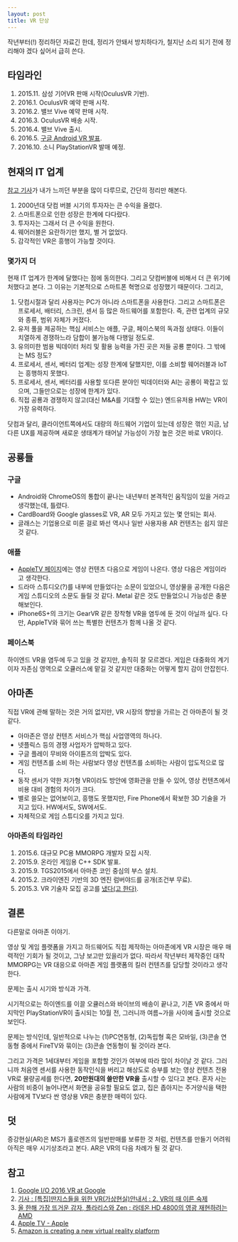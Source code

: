 ```yaml
---
layout: post
title: VR 단상
---
```


작년부터(!) 정리하던 자료긴 한데, 정리가 안돼서 방치하다가, 철지난 소리 되기 전에 정리해야 겠다 싶어서 급히 쓴다.

## 타임라인

1. 2015.11. 삼성 기어VR 판매 시작(OculusVR 기반).
2. 2016.1. OculusVR 예약 판매 시작.
3. 2016.2. 밸브 Vive 예약 판매 시작.
4. 2016.3. OculusVR 배송 시작.
5. 2016.4. 밸브 Vive 출시.
4. 2016.5. [구글 Android VR 발표](#ref1).
5. 2016.10. 소니 PlayStationVR 발매 예정.

## 현재의 IT 업계

[참고 기사](#ref2)가 내가 느끼던 부분을 많이 다루므로, 간단히 정리만 해본다.

1. 2000년대 닷컴 버블 시기의 투자자는 큰 수익을 올렸다.
2. 스마트폰으로 인한 성장은 한계에 다다랐다.
3. 투자자는 그래서 더 큰 수익을 원한다.
4. 웨어러블은 요란하기만 했지, 별 거 없었다.
5. 감각적인 VR은 흥행이 가능할 것이다.

### 몇가지 더

현재 IT 업계가 한계에 달했다는 점에 동의한다. 그리고 닷컴버블에 비해서 더 큰 위기에 처했다고 본다. 그 이유는 기본적으로 스마트폰 혁명으로 성장했기 때문이다. 그리고,

1. 닷컴시절과 달리 사용자는 PC가 아니라 스마트폰을 사용한다. 그리고 스마트폰은 프로세서, 배터리, 스크린, 센서 등 많은 하드웨어를 포함한다. 즉, 관련 업계의 규모와 종류, 범위 자체가 커졌다.
2. 유저 풀을 제공하는 핵심 서비스는 애플, 구글, 페이스북의 독과점 상태다. 이들이 치열하게 경쟁하느라 담합이 불가능해 다행일 정도로.
3. 유의미한 범용 빅데이터 처리 및 활용 능력을 가진 곳은 저들 공룡 뿐이다. 그 밖에는 MS 정도?
4. 프로세서, 센서, 베터리 업계는 성장 한계에 달했지만, 이를 소비할 웨어러블과 IoT는 흥행하지 못했다.
5. 프로세서, 센서, 베터리를 사용할 또다른 분야인 빅데이터와 AI는 공룡이 꽉잡고 있으며, 그들만으로는 성장에 한계가 있다.
6. 직접 공룡과 경쟁하지 않고(대신 M&A를 기대할 수 있는) 엔드유저용 HW는 VR이 가장 유력하다.

닷컴과 달리, 클라이언트쪽에서도 대량의 하드웨어 기업이 있는데 성장은 꺾인 지금, 남다른 UX를 제공하며 새로운 생태계가 태어날 가능성이 가장 높은 것은 바로 VR이다.

## 공룡들

### 구글

* Android와 ChromeOS의 통합이 끝나는 내년부터 본격적인 움직임이 있을 거라고 생각했는데, 틀렸다.
* CardBoard와 Google glasses로 VR, AR 모두 가지고 있는 몇 안되는 회사.
* 글래스는 기업용으로 미룬 걸로 봐선 역시나 일반 사용자용 AR 컨텐츠는 쉽지 않은 것 같다.

### 애플

* [AppleTV 페이지](#ref4)에는 영상 컨텐츠 다음으로 게임이 나온다. 영상 다음은 게임이라고 생각한다.
* 드라마 스튜디오(?)를 내부에 만들었다는 소문이 있었으니, 영상물을 공개한 다음은 게임 스튜디오의 소문도 들릴 것 같다. Metal 같은 것도 만들었으니 가능성은 충분해보인다.
* iPhone6S+의 크기는 GearVR 같은 장착형 VR을 염두에 둔 것이 아닐까 싶다. 다만, AppleTV와 묶어 쓰는 특별한 컨텐츠가 함께 나올 것 같다.

### 페이스북

하이엔드 VR을 염두에 두고 있을 것 같지만, 솔직히 잘 모르겠다. 게임은 대중화의 계기이자 자존심 영역으로 오큘러스에 맡길 것 같지만 대중화는 어떻게 할지 감이 안잡힌다.

## 아마존

직접 VR에 관해 말하는 것은 거의 없지만, VR 시장의 향방을 가르는 건 아마존이 될 것 같다.

* 아마존은 영상 컨텐츠 서비스가 핵심 사업영역의 하나다.
* 넷플릭스 등의 경쟁 사업자가 압박하고 있다.
* 구글 플레이 무비와 아이튠즈의 압박도 있다.
* 게임 컨텐츠를 소비 하는 사람보다 영상 컨텐츠를 소비하는 사람이 압도적으로 많다.
* 동작 센서가 약한 저가형 VR이라도 방안에 영화관을 만들 수 있어, 영상 컨텐츠에서 비용 대비 경험의 차이가 크다.
* 별로 쓸모는 없어보이고, 흥행도 못했지만, Fire Phone에서 확보한 3D 기술을 가지고 있다. HW에서도, SW에서도.
* 자체적으로 게임 스튜디오를 가지고 있다.

### 아마존의 타임라인

1. 2015.6. 대규모 PC용 MMORPG 개발자 모집 시작.
2. 2015.9. 온라인 게임용 C++ SDK 발표.
3. 2015.9. TGS2015에서 아마존 코인 중심의 부스 설치.
4. 2015.2. 크라이엔진 기반의 3D 엔진 럼버야드를 공개(조건부 무료).
5. 2015.3. VR 기술자 모집 공고를 [냈다(고 한다)](#ref5).

## 결론

다른말로 아마존 이야기.

영상 및 게임 플랫폼을 가지고 하드웨어도 직접 제작하는 아마존에게 VR 시장은 매우 매력적인 기회가 될 것이고, 그냥 보고만 있을리가 없다. 따라서 작년부터 제작중인 대작 MMORPG는 VR 대응으로 아마존 게임 플랫폼의 킬러 컨텐츠를 담당할 것이라고 생각한다.

문제는 출시 시기와 방식과 가격.

시기적으로는 하이엔드를 이끌 오큘러스와 바이브의 배송이 끝나고, 기존 VR 중에서 마지막인 PlayStationVR이 출시되는 10월 전, 그러니까 여름~가을 사이에 출시할 것으로 보인다.

문제는 방식인데, 일반적으로 나누는 (1)PC연동형, (2)독립형 혹은 모바일, (3)콘솔 연동형 중에서 FireTV와 묶이는 (3)콘솔 연동형이 될 것이라 본다.

그리고 가격은 1세대부터 게임을 포함할 것인가 여부에 따라 많이 차이날 것 같다. 그러니까 처음엔 센서를 사용한 동작인식을 버리고 해상도로 승부를 보는 영상 컨텐츠 전용 VR로 물량공세를 한다면, **20만원대의 쓸만한 VR을** 출시할 수 있다고 본다. 혼자 사는 사람의 비중이 늘어나면서 화면을 공유할 필요도 없고, 집은 좁아지는 주거양식을 택한 사람에게 TV보다 싼 영상용 VR은 충분한 매력이 있다.

## 덧

증강현실(AR)은 MS가 홀로렌즈의 일반판매를 보류한 것 처럼, 컨텐츠를 만들기 어려워 아직은 매우 시기상조라고 본다. AR은 VR의 다음 차례가 될 것 같다.

## 참고

1. <span id="ref1"/>[Google I/O 2016 VR at Google](https://events.google.com/io2016/schedule?sid=46d50c09-0cef-e511-a517-00155d5066d7#day2/46d50c09-0cef-e511-a517-00155d5066d7)
2. <span id="ref2"/>[기사 : [특집]딴지스들을 위한 VR(가상현실)안내서 : 2. VR의 때 이른 숙제](http://www.ddanzi.com/ddanziNews/90906162#22)
3. <span id="ref3"/>[올 한해 가장 뜨거운 감자, 폴라리스와 Zen : 라데온 HD 4800의 영광 재현하려는 AMD](http://macnews.tistory.com/4550)
4. <span id="ref4"/>[Apple TV - Apple](http://www.apple.com/tv)
5. <span id="ref5"/>[Amazon is creating a new virtual reality platform](http://www.theverge.com/2016/3/8/11177854/amazon-vr-platform-job-posting)
